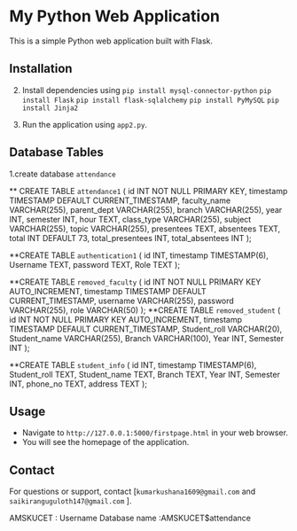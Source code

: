 # My Python Web Application

This is a simple Python web application built with Flask.

## Installation



2. Install dependencies using 
`pip install mysql-connector-python`
`pip install Flask`
`pip install flask-sqlalchemy`
`pip install PyMySQL`
`pip install Jinja2`

3. Run the application using `app2.py`.

## Database Tables
1.create database `attendance`

 ** CREATE TABLE `attendance1` (
    id INT NOT NULL PRIMARY KEY,
    timestamp TIMESTAMP DEFAULT CURRENT_TIMESTAMP,
    faculty_name VARCHAR(255),
    parent_dept VARCHAR(255),
    branch VARCHAR(255),
    year INT,
    semester INT,
    hour TEXT,
    class_type VARCHAR(255),
    subject VARCHAR(255),
    topic VARCHAR(255),
    presentees TEXT,
    absentees TEXT,
    total INT DEFAULT 73,
    total_presentees INT,
    total_absentees INT
);

   **CREATE TABLE `authentication1` (
    id INT,
    timestamp TIMESTAMP(6),
    Username TEXT,
    password TEXT,
    Role TEXT
);

   **CREATE TABLE `removed_faculty` (
    id INT NOT NULL PRIMARY KEY AUTO_INCREMENT,
    timestamp TIMESTAMP DEFAULT CURRENT_TIMESTAMP,
    username VARCHAR(255),
    password VARCHAR(255),
    role VARCHAR(50)
);
  **CREATE TABLE `removed_student` (
    id INT NOT NULL PRIMARY KEY AUTO_INCREMENT,
    timestamp TIMESTAMP DEFAULT CURRENT_TIMESTAMP,
    Student_roll VARCHAR(20),
    Student_name VARCHAR(255),
    Branch VARCHAR(100),
    Year INT,
    Semester INT
);

   **CREATE TABLE `student_info` (
    id INT,
    timestamp TIMESTAMP(6),
    Student_roll TEXT,
    Student_name TEXT,
    Branch TEXT,
    Year INT,
    Semester INT,
    phone_no TEXT,
    address TEXT
);

## Usage

- Navigate to `http://127.0.0.1:5000/firstpage.html` in your web browser.
- You will see the homepage of the application.


## Contact

For questions or support, contact [`kumarkushana1609@gmail.com` and `saikiranguguloth147@gmail.com`   ].








AMSKUCET : Username
Database name :AMSKUCET$attendance
